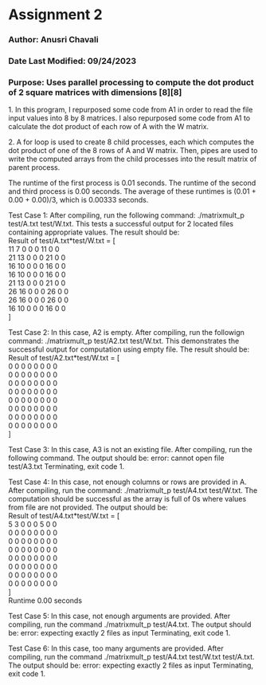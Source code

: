 <h1> Assignment 2 </h1>
<h3> Author: Anusri Chavali </h3>
<h3> Date Last Modified: 09/24/2023 </h3>
<h3> Purpose: Uses parallel processing to compute the dot product of 2 square matrices with dimensions [8][8] </h3>
<p> 1. In this program, I repurposed some code from A1 in order to read the file input values into 8 by 8 matrices. I also repurposed some code from A1 to calculate the dot product of each row of A with the W matrix. </p>
<p> 2. A for loop is used to create 8 child processes, each which computes the dot product of one of the 8 rows of A and W matrix. Then, pipes are used to write the computed arrays from the child processes into the result matrix of parent process. </p>
<p> The runtime of the first process is 0.01 seconds. The runtime of the second and third process is 0.00 seconds. The average of these runtimes is (0.01 + 0.00 + 0.00)/3, which is 0.00333 seconds. </p>
<p> Test Case 1: After compiling, run the following command: ./matrixmult_p test/A.txt test/W.txt. This tests a successful output for 2 located files containing appropriate values.  The result should be: <br/>
Result of test/A.txt*test/W.txt = [  <br/>
11 7 0 0 0 11 0 0   <br/>
21 13 0 0 0 21 0 0   <br/>
16 10 0 0 0 16 0 0   <br/>
16 10 0 0 0 16 0 0   <br/>
21 13 0 0 0 21 0 0   <br/>
26 16 0 0 0 26 0 0   <br/>
26 16 0 0 0 26 0 0   <br/>
16 10 0 0 0 16 0 0   <br/>
]  <br/>
</p> Test Case 2: In this case, A2 is empty. After compiling, run the followign command: ./matrixmult_p test/A2.txt test/W.txt. This demonstrates the successful output for computation using empty file. The result should be: <br/>
Result of test/A2.txt*test/W.txt = [ <br/>
0 0 0 0 0 0 0 0   <br/>
0 0 0 0 0 0 0 0   <br/>
0 0 0 0 0 0 0 0   <br/>
0 0 0 0 0 0 0 0   <br/>
0 0 0 0 0 0 0 0   <br/>
0 0 0 0 0 0 0 0   <br/>
0 0 0 0 0 0 0 0   <br/>
0 0 0 0 0 0 0 0   <br/> 
]  <br/>
</p>
<p> Test Case 3: In this case, A3 is not an existing file. After compiling, run the following command. The output should be: error: cannot open file test/A3.txt 
Terminating, exit code 1. </p>
<p> Test Case 4: In this case, not enough columns or rows are provided in A. After compiling, run the command: ./matrixmult_p test/A4.txt test/W.txt. The computation should be successful as the array is full of 0s where values from file are not provided. The output should be: <br/>
Result of test/A4.txt*test/W.txt = [  <br/>
5 3 0 0 0 5 0 0   <br/>
0 0 0 0 0 0 0 0   <br/>
0 0 0 0 0 0 0 0   <br/>
0 0 0 0 0 0 0 0   <br/>
0 0 0 0 0 0 0 0   <br/>
0 0 0 0 0 0 0 0   <br/>
0 0 0 0 0 0 0 0   <br/>
0 0 0 0 0 0 0 0   <br/>
]  <br/>
Runtime 0.00 seconds  <br/>
</p>
<p> Test Case 5: In this case, not enough arguments are provided. After compiling, run the command ./matrixmult_p test/A4.txt. The output should be: error: expecting exactly 2 files as input
Terminating, exit code 1. </p>
<p> Test Case 6: In this case, too many arguments are provided. After compiling, run the command ./matrixmult_p test/A4.txt test/W.txt test/A.txt. The output should be: error: expecting exactly 2 files as input
Terminating, exit code 1. </p>
